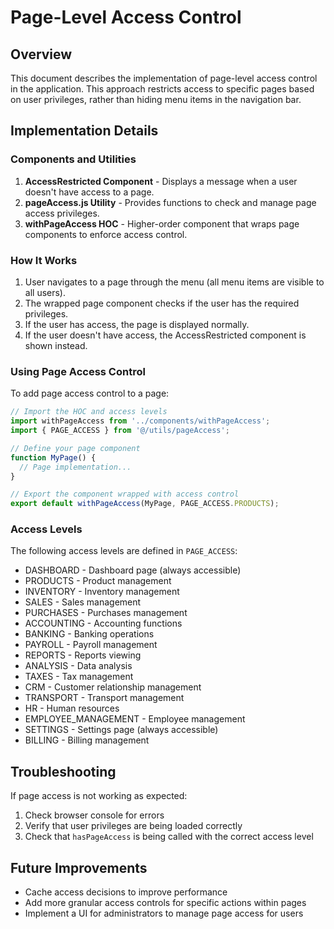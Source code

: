 # Page-Level Access Control

## Overview

This document describes the implementation of page-level access control in the application. This approach restricts access to specific pages based on user privileges, rather than hiding menu items in the navigation bar.

## Implementation Details

### Components and Utilities

1. **AccessRestricted Component** - Displays a message when a user doesn't have access to a page.
2. **pageAccess.js Utility** - Provides functions to check and manage page access privileges.
3. **withPageAccess HOC** - Higher-order component that wraps page components to enforce access control.

### How It Works

1. User navigates to a page through the menu (all menu items are visible to all users).
2. The wrapped page component checks if the user has the required privileges.
3. If the user has access, the page is displayed normally.
4. If the user doesn't have access, the AccessRestricted component is shown instead.

### Using Page Access Control

To add page access control to a page:

```jsx
// Import the HOC and access levels
import withPageAccess from '../components/withPageAccess';
import { PAGE_ACCESS } from '@/utils/pageAccess';

// Define your page component
function MyPage() {
  // Page implementation...
}

// Export the component wrapped with access control
export default withPageAccess(MyPage, PAGE_ACCESS.PRODUCTS);
```

### Access Levels

The following access levels are defined in `PAGE_ACCESS`:

- DASHBOARD - Dashboard page (always accessible)
- PRODUCTS - Product management
- INVENTORY - Inventory management
- SALES - Sales management
- PURCHASES - Purchases management
- ACCOUNTING - Accounting functions
- BANKING - Banking operations
- PAYROLL - Payroll management
- REPORTS - Reports viewing
- ANALYSIS - Data analysis
- TAXES - Tax management
- CRM - Customer relationship management
- TRANSPORT - Transport management
- HR - Human resources
- EMPLOYEE_MANAGEMENT - Employee management
- SETTINGS - Settings page (always accessible)
- BILLING - Billing management

## Troubleshooting

If page access is not working as expected:

1. Check browser console for errors
2. Verify that user privileges are being loaded correctly
3. Check that `hasPageAccess` is being called with the correct access level

## Future Improvements

- Cache access decisions to improve performance
- Add more granular access controls for specific actions within pages
- Implement a UI for administrators to manage page access for users
